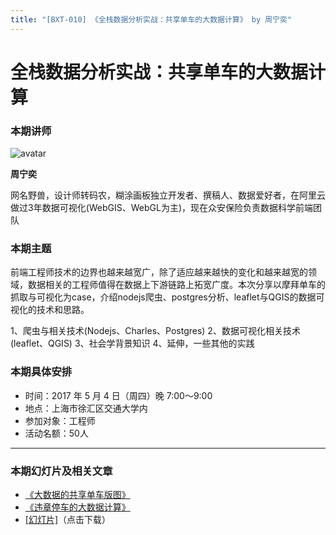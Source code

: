 ```yaml
---
title: "[BXT-010] 《全栈数据分析实战：共享单车的大数据计算》 by 周宁奕"
---
```


# 全栈数据分析实战：共享单车的大数据计算

### 本期讲师

![avatar](https://cloud.githubusercontent.com/assets/159840/25525493/b6201cc0-2c41-11e7-8b6f-971113b3bede.png)

**周宁奕**

网名野兽，设计师转码农，糊涂画板独立开发者、撰稿人、数据爱好者，在阿里云做过3年数据可视化(WebGIS、WebGL为主)，现在众安保险负责数据科学前端团队


### 本期主题

前端工程师技术的边界也越来越宽广，除了适应越来越快的变化和越来越宽的领域，数据相关的工程师值得在数据上下游链路上拓宽广度。本次分享以摩拜单车的抓取与可视化为case，介绍nodejs爬虫、postgres分析、leaflet与QGIS的数据可视化的技术和思路。

1、爬虫与相关技术(Nodejs、Charles、Postgres)
2、数据可视化相关技术(leaflet、QGIS)
3、社会学背景知识
4、延伸，一些其他的实践


### 本期具体安排

* 时间：2017 年 5 月 4 日（周四）晚 7:00～9:00
* 地点：上海市徐汇区交通大学内
* 参加对象：工程师
* 活动名额：50人


* * *

### 本期幻灯片及相关文章

* [《大数据的共享单车版图》](https://zhuanlan.zhihu.com/p/26382531)
* [《违章停车的大数据计算》](https://zhuanlan.zhihu.com/p/26571009)
* [[幻灯片]](https://github.com/baixing/BXT/raw/master/slides/bxt-010.pdf)（点击下载）